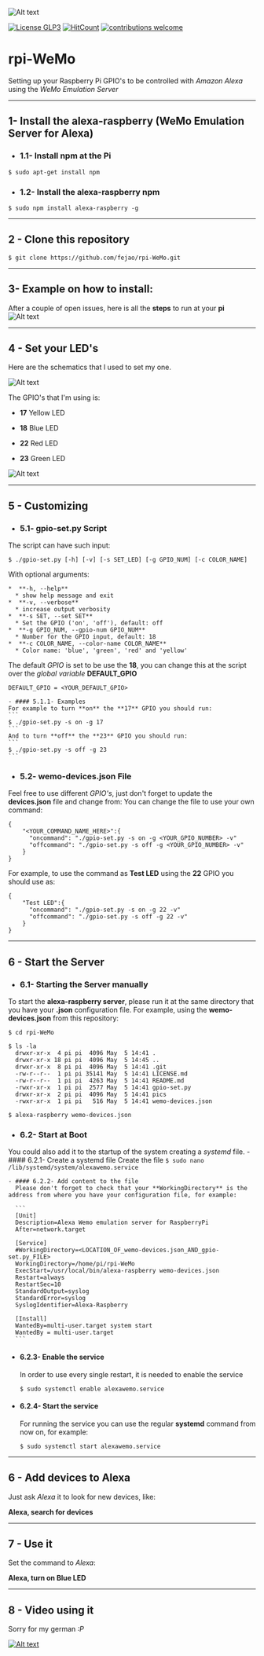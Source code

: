 ![Alt text](pics/rpi-WeMo_Logo.png?raw=true "rpi-WeMo logo")

[![License GLP3](https://img.shields.io/badge/license-GPL3-red.svg)](LICENSE.md)
[![HitCount](http://hits.dwyl.com/fejao/rpi-WeMo.svg)](http://hits.dwyl.com/fejao/rpi-WeMo)
[![contributions welcome](https://img.shields.io/badge/contributions-welcome-brightgreen.svg?style=flat)](https://github.com/fejao/rpi-WeMo/issues)

rpi-WeMo
===============
Setting up your Raspberry Pi GPIO's to be controlled with *Amazon Alexa* using the *WeMo Emulation Server*
_____________________________________________

## 1- Install the alexa-raspberry (WeMo Emulation Server for Alexa)

  - ### 1.1- Install npm at the Pi
```
$ sudo apt-get install npm
```

  - ### 1.2- Install the alexa-raspberry npm
```
$ sudo npm install alexa-raspberry -g
```
_____________________________________________
## 2 - Clone this repository
```
$ git clone https://github.com/fejao/rpi-WeMo.git
```
_____________________________________________
## 3- Example on how to install:
After a couple of open issues, here is all the **steps** to run at your **pi**
![Alt text](pics/rpi-WeMo.gif?raw=true "HowTo install")
_____________________________________________
## 4 - Set your LED's
Here are the schematics that I used to set my one.

![Alt text](pics/rpi-WeMo_v2.png?raw=true "Raspberry Connections 1")

The GPIO's that I'm using is:

  - **17** Yellow LED

  - **18** Blue LED

  - **22** Red LED

  - **23** Green LED

![Alt text](pics/GPIO_pins_output.png?raw=true "Raspberry Connections 2")

_____________________________________________
## 5 - Customizing

  - ### 5.1- gpio-set.py Script
  The script can have such input:
  ```
  $ ./gpio-set.py [-h] [-v] [-s SET_LED] [-g GPIO_NUM] [-c COLOR_NAME]
  ```

  With optional arguments:

    *  **-h, --help**
      * show help message and exit
    *  **-v, --verbose**
      * increase output verbosity
    *  **-s SET, --set SET**
      * Set the GPIO ('on', 'off'), default: off
    *  **-g GPIO_NUM, --gpio-num GPIO_NUM**
      * Number for the GPIO input, default: 18
    *  **-c COLOR_NAME, --color-name COLOR_NAME**
      * Color name: 'blue', 'green', 'red' and 'yellow'

  The default *GPIO* is set to be use the **18**, you can change this at the script over the *global variable* **DEFAULT_GPIO**

  ```
  DEFAULT_GPIO = <YOUR_DEFAULT_GPIO>
  ```

    - #### 5.1.1- Examples
    For example to turn **on** the **17** GPIO you should run:
    ```
    $ ./gpio-set.py -s on -g 17
    ```
    And to turn **off** the **23** GPIO you should run:
    ```
    $ ./gpio-set.py -s off -g 23
    ```

  - ### 5.2- wemo-devices.json File

  Feel free to use different *GPIO's*, just don't forget to update the **devices.json** file and change from:
  You can change the file to use your own command:

  ```
  {
      "<YOUR_COMMAND_NAME_HERE>":{
        "oncommand": "./gpio-set.py -s on -g <YOUR_GPIO_NUMBER> -v"
        "offcommand": "./gpio-set.py -s off -g <YOUR_GPIO_NUMBER> -v"
      }
  }
  ```

  For example, to use the command as **Test LED** using the **22** GPIO you should use as:
  ```
  {
      "Test LED":{
        "oncommand": "./gpio-set.py -s on -g 22 -v"
        "offcommand": "./gpio-set.py -s off -g 22 -v"
      }
  }
  ```

_____________________________________________
## 6 - Start the Server
  - ### 6.1- Starting the Server manually
  To start the **alexa-raspberry server**, please run it at the same directory that you have your **.json** configuration file. For example, using the **wemo-devices.json** from this repository:
  ```
  $ cd rpi-WeMo

  $ ls -la
    drwxr-xr-x  4 pi pi  4096 May  5 14:41 .
    drwxr-xr-x 18 pi pi  4096 May  5 14:45 ..
    drwxr-xr-x  8 pi pi  4096 May  5 14:41 .git
    -rw-r--r--  1 pi pi 35141 May  5 14:41 LICENSE.md
    -rw-r--r--  1 pi pi  4263 May  5 14:41 README.md
    -rwxr-xr-x  1 pi pi  2577 May  5 14:41 gpio-set.py
    drwxr-xr-x  2 pi pi  4096 May  5 14:41 pics
    -rwxr-xr-x  1 pi pi   516 May  5 14:41 wemo-devices.json

  $ alexa-raspberry wemo-devices.json
  ```

  - ### 6.2- Start at Boot
  You could also add it to the startup of the system creating a *systemd* file.
    - #### 6.2.1- Create a systemd file
      Create the file
      ```
      $ sudo nano /lib/systemd/system/alexawemo.service
      ```

    - #### 6.2.2- Add content to the file
      Please don't forget to check that your **WorkingDirectory** is the address from where you have your configuration file, for example:

      ```
      [Unit]
      Description=Alexa Wemo emulation server for RaspberryPi
      After=network.target

      [Service]
      #WorkingDirectory=<LOCATION_OF_wemo-devices.json_AND_gpio-set.py_FILE>
      WorkingDirectory=/home/pi/rpi-WeMo
      ExecStart=/usr/local/bin/alexa-raspberry wemo-devices.json
      Restart=always
      RestartSec=10
      StandardOutput=syslog
      StandardError=syslog
      SyslogIdentifier=Alexa-Raspberry

      [Install]
      WantedBy=multi-user.target system start
      WantedBy = multi-user.target
      ```

  - #### 6.2.3- Enable the service
    In order to use every single restart, it is needed to enable the service
    ```
    $ sudo systemctl enable alexawemo.service
    ```

  - #### 6.2.4- Start the service
    For running the service you can use the regular **systemd** command from now on, for example:
    ```
    $ sudo systemctl start alexawemo.service
    ```
_____________________________________________
## 6 - Add devices to Alexa
Just ask *Alexa* it to look for new devices, like:

**Alexa, search for devices**

_____________________________________________
## 7 - Use it
Set the command to *Alexa*:

**Alexa, turn on Blue LED**

_____________________________________________
## 8 - Video using it
Sorry for my german *:P*

[![Alt text](https://img.youtube.com/vi/9fiR6n89Ilc/0.jpg)](https://www.youtube.com/watch?v=9fiR6n89Ilc)
